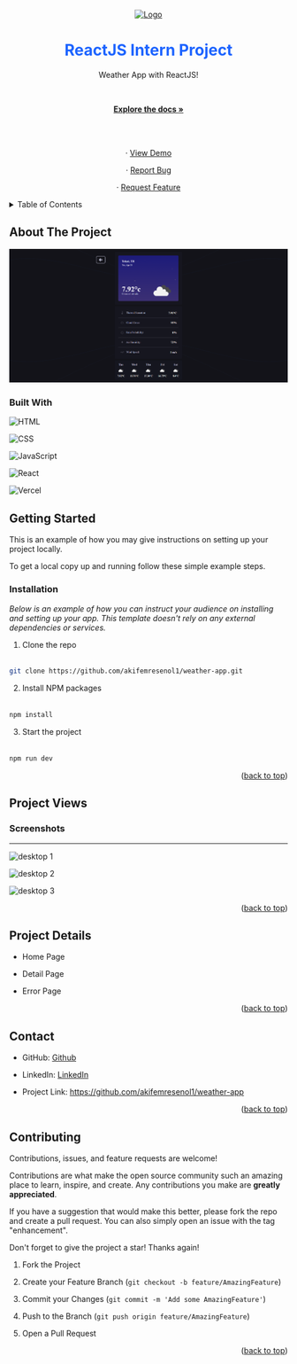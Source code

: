 <br  />

<div  align="center"  id="readme-top">

<a  href="https://github.com/akifemresenol1/weather-app">

<img  src="https://i0.wp.com/tw.alphacamp.co/wp-content/uploads/2022/12/62c26f23691984dc6aa6b998_meta-image-2022-07-04T123525.142.jpg?fit=800%2C419&ssl=1"  alt="Logo"  width="200"  height="100">

</a>

<h1  align="center"  style="color:#1d64ff" >ReactJS Intern Project</h1>

<p  align="center">

Weather App with ReactJS!

<br  />

<a  href="https://github.com/akifemresenol1/weather-app"><strong>Explore the docs »</strong></a>

<br  />

<br  />

· <a  target="_blank"  href="https://weather-app-git-main-akif-emre-senols-projects.vercel.app/">View Demo</a>

· <a  href="https://github.com/akifemresenol1/weather-app/issues">Report Bug</a>

· <a  href="https://github.com/akifemresenol1/weather-app/issues">Request Feature</a>

</p>

</div>

<details>

<summary>Table of Contents</summary>

<ol>

<li>

<ul>

<li><a  href="#built-with">Built With</a></li>

</ul>

</li>

<li>

<a  href="#getting-started">Getting Started</a>

<ul>

<li><a  href="#installation">Installation</a></li>

</ul>

</li>

<li>  <a  href="#project-views">Project Wiews</a>

<ul>

</li>

<li>

<a  href="#screenshots">Screenshots</a>

</li>

</ul>

</li>

<li>  <a  href="#project-details">Project Details</a></li>

<li><a  href="#contributing">Contributing</a></li>

<li><a  href="#contact">Contact</a></li>

</ol>

</details>

## About The Project

![Weather App ](https://github.com/akifemresenol1/weather-app/blob/main/src/assets/screen-shoots/detailpage-ss.PNG)

### Built With

![HTML](https://img.shields.io/badge/HTML-239120?style=for-the-badge&logo=html5&logoColor=#e34c26)

![CSS](https://img.shields.io/badge/CSS-239120?&style=for-the-badge&logo=css3&logoColor=#264de4)

![JavaScript](https://img.shields.io/badge/javascript-%23323330.svg?style=for-the-badge&logo=javascript&logoColor=%23F7DF1E)

![React](https://img.shields.io/badge/react-%2320232a.svg?style=for-the-badge&logo=react&logoColor=%2361DAFB)

![Vercel](https://img.shields.io/badge/Vercel-000000?style=for-the-badge&logo=vercel&logoColor=white)

## Getting Started

This is an example of how you may give instructions on setting up your project locally.

To get a local copy up and running follow these simple example steps.

### Installation

_Below is an example of how you can instruct your audience on installing and setting up your app. This template doesn't rely on any external dependencies or services._

1. Clone the repo

```sh

git clone https://github.com/akifemresenol1/weather-app.git

```

2. Install NPM packages

```sh

npm install

```

3. Start the project

```sh

npm run dev

```

<p  align="right">(<a  href="#readme-top">back to top</a>)</p>

## Project Views

### Screenshots

<hr/>

![desktop 1](<(https://github.com/akifemresenol1/weather-app/blob/main/src/assets/screen-shoots/home-ss.PNG)>)

![desktop 2](<(https://github.com/akifemresenol1/weather-app/blob/main/src/assets/screen-shoots/detailpage-ss.PNG)>)

![desktop 3](<(https://github.com/akifemresenol1/weather-app/blob/main/src/assets/screen-shoots/detailpage-ss.PNG)>)

<p  align="right">(<a  href="#readme-top">back to top</a>)</p>

## Project Details

- Home Page

- Detail Page

- Error Page

<p  align="right">(<a  href="#readme-top">back to top</a>)</p>

## Contact

- GitHub: [Github](https://github.com/akifemresenol1 "my github profile")

- LinkedIn: [LinkedIn](https://www.linkedin.com/in/akif-emre-şenol/)

- Project Link: https://github.com/akifemresenol1/weather-app

<p  align="right">(<a  href="#readme-top">back to top</a>)</p>

## Contributing

Contributions, issues, and feature requests are welcome!

Contributions are what make the open source community such an amazing place to learn, inspire, and create. Any contributions you make are **greatly appreciated**.

If you have a suggestion that would make this better, please fork the repo and create a pull request. You can also simply open an issue with the tag "enhancement".

Don't forget to give the project a star! Thanks again!

1. Fork the Project

2. Create your Feature Branch (`git checkout -b feature/AmazingFeature`)

3. Commit your Changes (`git commit -m 'Add some AmazingFeature'`)

4. Push to the Branch (`git push origin feature/AmazingFeature`)

5. Open a Pull Request

<p  align="right">(<a  href="#readme-top">back to top</a>)</p>
